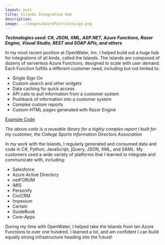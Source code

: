 ```yaml
---
layout: post
title: Islands Integration Hub
description:
image: ../images/AzureFunctionsLogo.png
---
```


___Technologies used: C#, JSON, XML, ASP.NET, Azure Functions, Razor Engine, Visual Studio, REST and SOAP APIs, and others___

In my most recent position at OpenWater, Inc. I helped build out a huge hub for integrations of all kinds, called the Islands. The Islands are composed of dozens of serverless Azure Functions, designed to scale with user demand. Each Function fulfills a different customer need, including but not limited to:

* Single Sign On
* Custom search and other widgets
* Data caching for quick access
* API calls to pull information from a customer system
* Pushback of information into a customer system
* Complex custom reports
* Custom HTML pages generated with Razor Engine

<a href="https://github.com/DLakin01/OpenWaterSampleCode/blob/master/FirstSecondThirdTeamsReportUtility.cs" target="_blank">Example Code</a>

_The above code is a reusable library for a highly complex report I built for my customer, the College Sports Information Directors Association_

In my work with the Islands, I regularly generated and consumed data and code in C#, Python, JavaScript, jQuery, JSON, XML, and SAML. My customers used a wide variety of platforms that I learned to integrate and communicate with, including:

* Salesforce
* Azure Active Directory
* netFORUM
* iMIS
* Personify
* CiviCRM
* Impexium
* Certain
* GuideBook
* Core-Apps

During my time with OpenWater, I helped take the Islands from ten Azure Functions to over one hundred. I learned a lot, and am confident I can build equally strong infrastructure heading into the future!